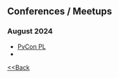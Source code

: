 ## Conferences / Meetups

### August 2024
- [PyCon PL](https://pl.pycon.org/2024/en/)
- 


[<<Back](/README.md)
